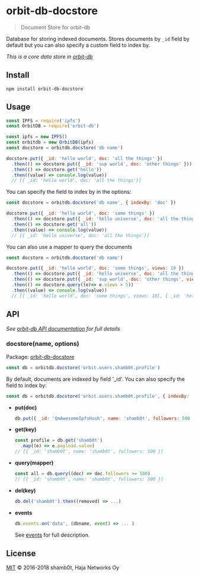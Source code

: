 # orbit-db-docstore

> Document Store for orbit-db

Database for storing indexed documents. Stores documents by `_id` field by default but you can also specify a custom field to index by.

*This is a core data store in [orbit-db](https://github.com/haadcode/orbit-db)*

## Install

```
npm install orbit-db-docstore
```

## Usage

```javascript
const IPFS = require('ipfs')
const OrbitDB = require('orbit-db')

const ipfs = new IPFS()
const orbitdb = new OrbitDB(ipfs)
const docstore = orbitdb.docstore('db name')

docstore.put({ _id: 'hello world', doc: 'all the things' })
  .then(() => docstore.put({ _id: 'sup world', doc: 'other things' }))
  .then(() => docstore.get('hello'))
  .then((value) => console.log(value)) 
  // [{ _id: 'hello world', doc: 'all the things'}]

```

You can specify the field to index by in the options:

```javascript
const docstore = orbitdb.docstore('db name', { indexBy: 'doc' })

docstore.put({ _id: 'hello world', doc: 'some things' })
  .then(() => docstore.put({ _id: 'hello universe', doc: 'all the things' }))
  .then(() => docstore.get('all'))
  .then((value) => console.log(value)) 
  // [{ _id: 'hello universe', doc: 'all the things'}]

```

You can also use a mapper to query the documents

```javascript
const docstore = orbitdb.docstore('db name')

docstore.put({ _id: 'hello world', doc: 'some things', views: 10 })
  .then(() => docstore.put({ _id: 'hello universe', doc: 'all the things', views: 100 }))
  .then(() => docstore.put({ _id: 'sup world', doc: 'other things', views: 5 }))
  .then(() => docstore.query((e)=> e.views > 5))
  .then((value) => console.log(value)) 
  // [{ _id: 'hello world', doc: 'some things', views: 10}, { _id: 'hello universe', doc: 'all the things', views: 100}]
```

## API

*See [orbit-db API documentation](https://github.com/haadcode/orbit-db/blob/master/API.md) for full details*

### docstore(name, options)

  Package: 
  [orbit-db-docstore](https://github.com/shamb0t/orbit-db-docstore)

  ```javascript
  const db = orbitdb.docstore('orbit.users.shamb0t.profile')
  ```

  By default, documents are indexed by field '_id'. You can also specify the field to index by:

  ```javascript
  const db = orbitdb.docstore('orbit.users.shamb0t.profile', { indexBy: 'name' })
  ```

  - **put(doc)**
    ```javascript
    db.put({ _id: 'QmAwesomeIpfsHash', name: 'shamb0t', followers: 500 }).then((hash) => ...)
    ```
    
  - **get(key)**
    ```javascript
    const profile = db.get('shamb0t')
      .map((e) => e.payload.value)
    // [{ _id: 'shamb0t', name: 'shamb0t', followers: 500 }]
    ```
    
  - **query(mapper)**
    ```javascript
    const all = db.query((doc) => doc.followers >= 500)
    // [{ _id: 'shamb0t', name: 'shamb0t', followers: 500 }]
    ```

  - **del(key)**
    ```javascript
    db.del('shamb0t').then((removed) => ...)
    ```
    
  - **events**

    ```javascript
    db.events.on('data', (dbname, event) => ... )
    ```

    See [events](https://github.com/haadcode/orbit-db/blob/master/API.md#events) for full description.

## License

[MIT](LICENSE) ©️ 2016-2018 shamb0t, Haja Networks Oy
